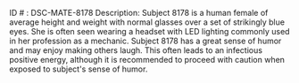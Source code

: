 ID # : DSC-MATE-8178
Description: Subject 8178 is a human female of average height and weight with normal glasses over a set of strikingly blue eyes. She is often seen wearing a headset with LED lighting commonly used in her profession as a mechanic. Subject 8178 has a great sense of humor and may enjoy making others laugh. This often leads to an infectious positive energy, although it is recommended to proceed with caution when exposed to subject's sense of humor.